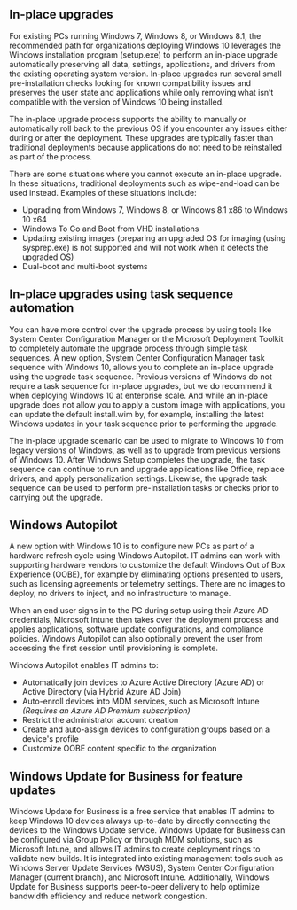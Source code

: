 ## In-place upgrades

For existing PCs running Windows 7, Windows 8, or Windows 8.1, the recommended path for organizations deploying Windows 10 leverages the Windows installation program (setup.exe) to perform an in-place upgrade automatically preserving all data, settings, applications, and drivers from the existing operating system version. In-place upgrades run several small pre-installation checks looking for known compatibility issues and preserves the user state and applications while only removing what isn’t compatible with the version of Windows 10 being installed. 

The in-place upgrade process supports the ability to manually or automatically roll back to the previous OS if you encounter any issues either during or after the deployment. These upgrades are typically faster than traditional deployments because applications do not need to be reinstalled as part of the process.

There are some situations where you cannot execute an in-place upgrade. In these situations, traditional deployments such as wipe-and-load can be used instead. Examples of these situations include:

- Upgrading from Windows 7, Windows 8, or Windows 8.1 x86 to Windows 10 x64
- Windows To Go and Boot from VHD installations
- Updating existing images (preparing an upgraded OS for imaging (using sysprep.exe) is not supported and will not work when it detects the upgraded OS)
- Dual-boot and multi-boot systems

## In-place upgrades using task sequence automation

You can have more control over the upgrade process by using tools like System Center Configuration Manager or the Microsoft Deployment Toolkit to completely automate the upgrade process through simple task sequences. A new option, System Center Configuration Manager task sequence with Windows 10, allows you to complete an in-place upgrade using the upgrade task sequence. Previous versions of Windows do not require a task sequence for in-place upgrades, but we do recommend it when deploying Windows 10 at enterprise scale. And while an in-place upgrade does not allow you to apply a custom image with applications, you can update the default install.wim by, for example, installing the latest Windows updates in your task sequence prior to performing the upgrade.

The in-place upgrade scenario can be used to migrate to Windows 10 from legacy versions of Windows, as well as to upgrade from previous versions of Windows 10. After Windows Setup completes the upgrade, the task sequence can continue to run and upgrade applications like Office, replace drivers, and apply personalization settings. Likewise, the upgrade task sequence can be used to perform pre-installation tasks or checks prior to carrying out the upgrade.

## Windows Autopilot

A new option with Windows 10 is to configure new PCs as part of a hardware refresh cycle using Windows Autopilot. IT admins can work with supporting hardware vendors to customize the default Windows Out of Box Experience (OOBE), for example by eliminating options presented to users, such as licensing agreements or telemetry settings. There are no images to deploy, no drivers to inject, and no infrastructure to manage. 

When an end user signs in to the PC during setup using their Azure AD credentials, Microsoft Intune then takes over the deployment process and applies applications, software update configurations, and compliance policies. Windows Autopilot can also optionally prevent the user from accessing the first session until provisioning is complete.

Windows Autopilot enables IT admins to:
- Automatically join devices to Azure Active Directory (Azure AD) or Active Directory (via Hybrid Azure AD Join)
- Auto-enroll devices into MDM services, such as Microsoft Intune *(Requires an Azure AD Premium subscription)*
- Restrict the administrator account creation
- Create and auto-assign devices to configuration groups based on a device's profile
- Customize OOBE content specific to the organization

## Windows Update for Business for feature updates

Windows Update for Business is a free service that enables IT admins to keep Windows 10 devices always up-to-date by directly connecting the devices to the Windows Update service. Windows Update for Business can be configured via Group Policy or through MDM solutions, such as Microsoft Intune, and allows IT admins to create deployment rings to validate new builds. It is integrated into existing management tools such as Windows Server Update Services (WSUS), System Center Configuration Manager (current branch), and Microsoft Intune. Additionally, Windows Update for Business supports peer-to-peer delivery to help optimize bandwidth efficiency and reduce network congestion.
